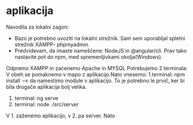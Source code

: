 # aplikacija



Navodila za lokalni zagon:
- Bazo je potrebno uvoziti na lokalni strežnik. Sam sem uporabljal spletni strežnik XAMPP- phpmyadmin.
- Predvidevam, da imaste nameščene: NodeJS in @angular/cli. Prav tako nastavite pot do npm, med spremenljivkami okolja(Windows).

Odpremo XAMPP in zaćenemo Apache in MYSQL
Potrebujemo 2 terminala:
V obeh se pomaknemo v mapo z aplikacijo.Nato vnesemo:
1.terminal: npm install --> da namestimo module v aplikacijo. To je potrebno le prvič, ker bi bila drugače aplikacija bolj velika.
1. terminal: ng serve
2. terminal: node ./src/server

V 1. zaženemo aplikacijo, v 2. pa server.
Nato 
